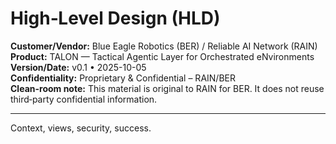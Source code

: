 # High‑Level Design (HLD)

**Customer/Vendor:** Blue Eagle Robotics (BER) / Reliable AI Network (RAIN)  
**Product:** TALON — Tactical Agentic Layer for Orchestrated eNvironments  
**Version/Date:** v0.1 • 2025-10-05  
**Confidentiality:** Proprietary & Confidential – RAIN/BER  
**Clean-room note:** This material is original to RAIN for BER. It does not reuse third‑party confidential information.

---
Context, views, security, success.

